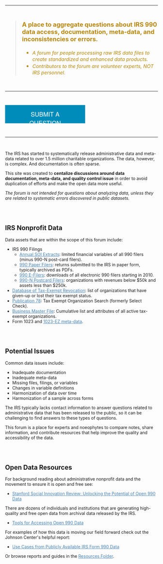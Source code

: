 


<br>
<hr>
<br>

> **A place to aggregate questions about IRS 990 data access, documentation, meta-data, and inconsistencies or errors.** 
>
> * *A forum for people processing raw IRS data files to create standardized and enhanced data products.*    
> * *Contributors to the forum are volunteer experts, NOT IRS personnel.*   

<br>
<hr>
<br>


<a class="button2" align="center" href="https://github.com/Nonprofit-Open-Data-Collective/irs-990-data-issue-tracker/issues/new/choose">SUBMIT A QUESTION</a>

<br>
<hr>
<br>


The IRS has started to systematically release administrative data and meta-data related to over 1.5 million charitable organizations. The data, however, is complex. And documentation is often sparse. 

This site was created to **centalize discussions around data documentation, meta-data, and quality control issue** in order to avoid duplication of efforts and make the open data more useful.   

*The forum is not intended for questions about analyzing data, unless they are related to systematic errors discovered in public datasets.*  


<br>
<br>


## IRS Nonprofit Data

Data assets that are within the scope of this forum include: 
   
* IRS 990 Filings 
  - [Annual SOI Extracts](https://github.com/Nonprofit-Open-Data-Collective/irs-990-statistics-of-income-extracts/blob/master/README.md): limited financial variables of all 990 filers (minus 990-N post-card filers).
  - [990 Paper Filers](https://www.irs.gov/charities-non-profits/copies-of-eo-returns-available): returns submitted to the IRS in paper form, typically archived as PDFs. 
  - [990 E-Filers](https://www.irs.gov/newsroom/irs-makes-electronically-filed-form-990-data-available-in-new-format): downloads of all electronic 990 filers starting in 2010. 
  - [990-N Postcard Filers](https://github.com/Nonprofit-Open-Data-Collective/irs-990n-postcard-filers/blob/master/README.md): organizations with revenues below $50k and assets less than $250k. 
* [Database of Tax-Exempt Revocation](https://github.com/Nonprofit-Open-Data-Collective/irs-revoked-exempt-orgs/blob/master/README.md): list of organizations that have given-up or lost their tax exempt status. 
* [Publication 78](https://github.com/Nonprofit-Open-Data-Collective/irs-current-exempt-orgs-database/blob/master/README.md):  Tax Exempt Organization Search (formerly Select Check). 
* [Business Master File](https://github.com/Nonprofit-Open-Data-Collective/irs-exempt-org-business-master-file/blob/master/README.md): Cumulative list and attributes of all active tax-exempt organizations. 
* Form 1023 and [1023-EZ meta-data](https://nonprofit-open-data-collective.github.io/open-1023-ez-dataset/).  

<br>
<br>

## Potential Issues 

Common data issues include: 

* Inadequate documentation 
* Inadequate meta-data  
* Missing files, filings, or variables  
* Changes in variable definitions   
* Harmonization of data over time  
* Harmonization of a sample across forms  

The IRS typically lacks contact information to answer questions related to administrative data that has been released to the public, so it can be challenging to find answers to these types of questions. 

This forum is a place for experts and noeophytes to compare notes, share information, and contribute resources that help improve the quality and accessibility of the data. 

<br>
<br>


## Open Data Resources

For background reading about administrative nonprofit data and the movement to ensure it is open and free see: 

* [Stanford Social Innovation Review: Unlocking the Potential of Open 990 Data](https://ssir.org/articles/entry/unlocking_the_potential_of_open_990_data#) 

There are dozens of individuals and institutions that are generating high-quality and free open data from archival data released by the IRS. 

* [Tools for Accessing Open 990 Data](https://github.com/Nonprofit-Open-Data-Collective/irs-990-data-issue-tracker/raw/master/resources/psi-open%20990-data_catalog-2022.pdf) 

For examples of how this data is moving our field forward check out the Johnson Center's helpful report: 

* [Use Cases from Publicly Available IRS Form 990 Data](https://johnsoncenter.org/resource/use-cases-from-publicly-available-990-data/)  

Or browse reports and guides in the [Resources Folder](https://github.com/Nonprofit-Open-Data-Collective/irs-990-data-issue-tracker/tree/master/resources). 









<style> 
#main-content h1{ color: darkgoldenrod } 
#main-content h2{ color: darkgoldenrod } 
a{ color: steelblue } 
blockquote{  
  color: darkgoldenrod; 
  font-size: 20px; } 
blockquote em{  
  color: darkgoldenrod; 
  font-size: 16px; } 
header{ background: black }  
  
a.button2 { 
  background-color: #008CBA; 
  width: 200px; 
  height: 30px; 
  border: none;  
  color: white; 
  padding: 15px 32px; 
  text-align: center; 
  text-decoration: none; 
  display: inline-block; 
  font-family: 'Architects Daughter', 'Helvetica Neue', Helvetica, Arial, serif; 
  font-size: 20px; 
   
</style> 


  



